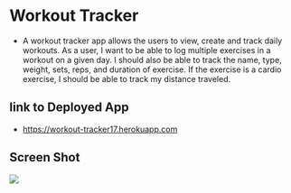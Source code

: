 # Workout Tracker

* A workout tracker app allows the users to  view, create and track daily workouts. As a user, I want to be able to log multiple exercises in a workout on a given day. I should also be able to track the name, type, weight, sets, reps, and duration of exercise. If the exercise is a cardio exercise, I should be able to track my distance traveled.

## link to Deployed App

 * https://workout-tracker17.herokuapp.com


 ## Screen Shot
 <img src="workoutTraker.png">



